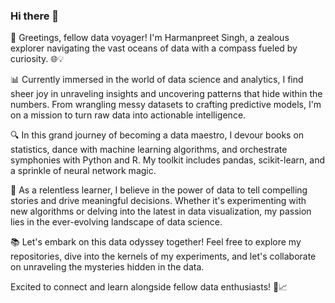 ### Hi there 👋

👋 Greetings, fellow data voyager! I'm Harmanpreet Singh, a zealous explorer navigating the vast oceans of data with a compass fueled by curiosity. 🌐💡</span>

📊 Currently immersed in the world of data science and analytics, I find sheer joy in unraveling insights and uncovering patterns that hide within the numbers. From wrangling messy datasets to crafting predictive models, I'm on a mission to turn raw data into actionable intelligence.

🔍 In this grand journey of becoming a data maestro, I devour books on statistics, dance with machine learning algorithms, and orchestrate symphonies with Python and R. My toolkit includes pandas, scikit-learn, and a sprinkle of neural network magic.

🌱 As a relentless learner, I believe in the power of data to tell compelling stories and drive meaningful decisions. Whether it's experimenting with new algorithms or delving into the latest in data visualization, my passion lies in the ever-evolving landscape of data science.

📚 Let's embark on this data odyssey together! Feel free to explore my repositories, dive into the kernels of my experiments, and let's collaborate on unraveling the mysteries hidden in the data.

Excited to connect and learn alongside fellow data enthusiasts! 🚀📈
<!--
**HarmanBytes/HarmanBytes** is a ✨ _special_ ✨ repository because its `README.md` (this file) appears on your GitHub profile.

Here are some ideas to get you started:

- 🔭 I’m currently working on ...
- 🌱 I’m currently learning ...
- 👯 I’m looking to collaborate on ...
- 🤔 I’m looking for help with ...
- 💬 Ask me about ...
- 📫 How to reach me: ...
- 😄 Pronouns: ...
- ⚡ Fun fact: ...
-->
